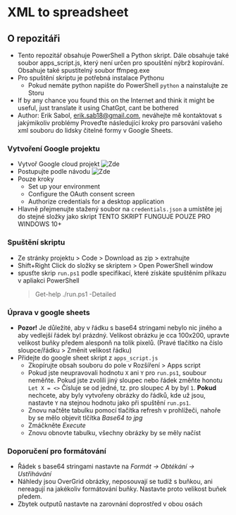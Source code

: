 # XML to spreadsheet
## O repozitáři
- Tento repozitář obsahuje PowerShell a Python skript. Dále obsahuje také soubor apps_script.js, který není určen pro spouštění nýbrž kopírování. Obsahuje také spustitelný soubor ffmpeg.exe
- Pro spuštění skriptu je potřebná instalace Pythonu
  - Pokud nemáte python napište do PowerShell `python` a nainstalujte ze Storu
- If by any chance you found this on the Internet and think it might be useful, just translate it using ChatGpt, cant be bothered
- Author: Erik Sabol, erik.sab18@gmail.com, neváhejte mě kontaktovat s jakýmikoliv problémy 
Proveďte následující kroky pro parsování vašeho xml souboru do lidsky čitelné formy v Google Sheets.
### Vytvoření Google projektu 
- Vytvoř Google cloud projekt ![Zde](https://developers.google.com/workspace/guides/create-project)
- Postupujte podle návodu ![Zde](https://developers.google.com/workspace/guides/create-project)
- Pouze kroky
  - Set up your environment
  - Configure the OAuth consent screen
  - Authorize credentials for a desktop application
- Hlavně přejmenujte stažený soubor na `credentials.json` a umístěte jej do stejné složky jako skript 
TENTO SKRIPT FUNGUJE POUZE PRO WINDOWS 10+
### Spuštění skriptu
- Ze stránky projektu > Code > Download as zip > extrahujte
- Shift+Right Click do složky se skriptem > Open PowerShell window
- spusťte skrip `run.ps1` podle specifikací, které získáte spuštěním příkazu v apliakci PowerShell
  > Get-help ./run.ps1 -Detailed
### Úprava v google sheets
- **Pozor!** Je důležité, aby v řádku s base64 stringami nebylo nic jiného a aby vedlejší řádek byl prázdný. Velikost obrázku je cca 100x200, upravte velikost buňky předem alesponň na tolik pixelů. (Pravé tlačítko na číslo sloupce/řádku > Změnit velikost řádku)
- Přidejte do google sheet skript z `apps_script.js`
  - Zkopírujte obsah souboru do pole v Rozšíření > Apps script
  - Pokud jste neupravovali hodnotu `X` ani `Y` pro `run.ps1`, soubour neměňte. Pokud jste zvolili jiný sloupec nebo řádek změňte honotu `Let X = <>` Čísluje se od jedné, tz. pro sloupec *A* by byl `1`. **Pokud** nechcete, aby byly vytvořeny obrázky do řádků, kde už jsou, nastavte `Y` na stejnou hodnotu jako při spuštění `run.ps1`.
  - Znovu načtěte tabulku pomocí tlačítka refresh v prohlížeči, nahoře by se mělo objevit tlčítka *Base64 to jpg*
  - Zmáčkněte *Execute*
  - Znovu obnovte tabulku, všechny obrázky by se měly načíst
### Doporučení pro formátování
- Řádek s base64 stringami nastavte na *Formát -> Obtékání -> Ustřihávání*
- Náhledy jsou OverGrid obrázky, neposouvají se tudíž s buňkou, ani nereagují na jakékoliv formátování buňky. Nastavte proto velikost buňek předem.
- Zbytek outputů nastavte na zarovnání doprostřed v obou osách
